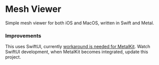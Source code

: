 # Mesh Viewer

Simple mesh viewer for both iOS and MacOS, written in Swift and Metal.

### Improvements

This uses SwiftUI, currently [workaround is needed for MetalKit](https://developer.apple.com/forums/thread/119112). Watch SwiftUI development, when MetalKit becomes integrated, update this project.
